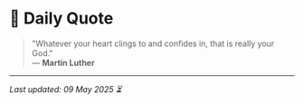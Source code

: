 # 📜 Daily Quote

> "Whatever your heart clings to and confides in, that is really your God."  
> — **Martin Luther**

---

_Last updated: 09 May 2025 ⏳_
